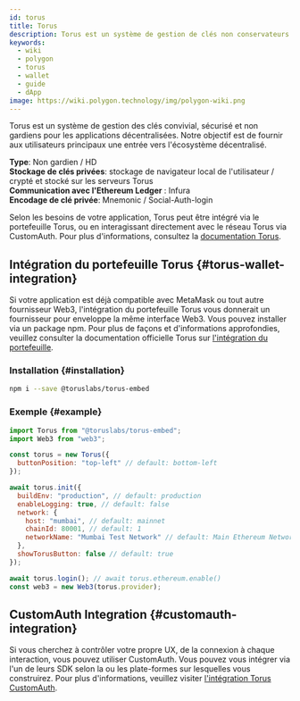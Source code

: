```yaml
---
id: torus
title: Torus
description: Torus est un système de gestion de clés non conservateurs pour dApps
keywords:
  - wiki
  - polygon
  - torus
  - wallet
  - guide
  - dApp
image: https://wiki.polygon.technology/img/polygon-wiki.png
---
```


Torus est un système de gestion des clés convivial, sécurisé et non gardiens pour les applications décentralisées. Notre objectif est de fournir aux utilisateurs principaux une entrée vers l'écosystème décentralisé.

**Type**: Non gardien / HD<br/> **Stockage de clés privées**: stockage de navigateur local de l'utilisateur / crypté et stocké sur les serveurs Torus<br/> **Communication avec l'Ethereum Ledger** : Infura <br/>
**Encodage de clé privée**: Mnemonic / Social-Auth-login<br/>

Selon les besoins de votre application, Torus peut être intégré via le portefeuille Torus, ou en interagissant directement avec le réseau Torus via CustomAuth. Pour plus d'informations, consultez la [documentation Torus](https://docs.tor.us/).

## Intégration du portefeuille Torus {#torus-wallet-integration}

Si votre application est déjà compatible avec MetaMask ou tout autre fournisseur Web3, l'intégration du portefeuille Torus vous donnerait un fournisseur pour enveloppe la même interface Web3. Vous pouvez installer via un package npm. Pour plus de façons et d'informations approfondies, veuillez consulter la documentation officielle Torus sur [l'intégration du portefeuille](https://docs.tor.us/wallet/get-started).

### Installation {#installation}

```bash
npm i --save @toruslabs/torus-embed
```

### Exemple {#example}

```js title="torus-example.js"
import Torus from "@toruslabs/torus-embed";
import Web3 from "web3";

const torus = new Torus({
  buttonPosition: "top-left" // default: bottom-left
});

await torus.init({
  buildEnv: "production", // default: production
  enableLogging: true, // default: false
  network: {
    host: "mumbai", // default: mainnet
    chainId: 80001, // default: 1
    networkName: "Mumbai Test Network" // default: Main Ethereum Network
  },
  showTorusButton: false // default: true
});

await torus.login(); // await torus.ethereum.enable()
const web3 = new Web3(torus.provider);
```

## CustomAuth Integration {#customauth-integration}

Si vous cherchez à contrôler votre propre UX, de la connexion à chaque interaction, vous pouvez utiliser CustomAuth. Vous pouvez vous intégrer via l'un de leurs SDK selon la ou les plate-formes sur lesquelles vous construirez. Pour plus d'informations, veuillez visiter [l'intégration Torus CustomAuth](https://docs.tor.us/customauth/get-started).
